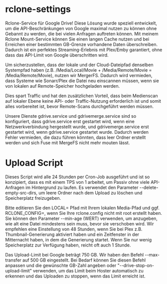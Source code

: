 # rclone-settings
Rclone-Service für Google Drive! Diese Lösung wurde speziell entwickelt, um die API-Beschränkungen
von Google maximal nutzen zu können ohne Gebannt zu werden, die bei vielen Anfragen auftreten können. 
Mit meinem Rclone Mount-Service können Sie einen langen Cache nutzen und bei Erreichen einer bestimmten 
GB-Grenze vorhandene Daten überschreiben. Dadurch ist ein perfektes Streaming-Erlebnis mit Plex/Emby garantiert, ohne dass das API-Limit von Google überschritten wird.

Um sicherzustellen, dass der lokale und der Cloud-Dateipfad denselben Systempfad haben (z.B. /Media/Local/Movie + /Media/Remote/Movie = /Media/Remote/Movie), 
nutzen wir MergerFS. Dadurch wird vermieden, dass Systeme wie Sonarr/Plex die Datei neu einscannen müssen,
wenn sie von lokalen auf Remote-Speicher hochgeladen werden. 

Dies spart Traffic und hat den zusätzlichen Vorteil,
dass beim Medienscan auf lokaler Ebene keine API- oder Traffic-Nutzung erforderlich ist und somit alles vorbereitet ist,
bevor Remote-Scans durchgeführt werden müssen.


Unsere Dienste gdrive.service und gdrivemerge.service sind so konfiguriert,
dass gdrive.service erst gestartet wird, wenn eine Netzwerkverbindung hergestellt wurde,
und gdrivemerge.service erst gestartet wird, wenn gdrive.service gestartet wurde.
Dadurch werden Fehler vermieden, die dazu führen könnten, dass leer Ordner erstellt werden und sich Fuse mit MergeFS nicht mehr mouten lässt.


# Upload Script
Dieses Script wird alle 24 Stunden per Cron-Job ausgeführt und ist so konzipiert,
dass es mit einem TPS von 1 arbeitet, um Passiv ohne viele API-Anfragen im Hintergrund zu laufen.
Es verwendet den Parameter --delete-empty-src-dirs, um leere Ordner nach dem Upload zu löschen und Speicherplatz freizugeben.

Bitte editieren Sie den LOCAL= Pfad mit Ihrem lokalen Media-Pfad und ggf. RCLONE_CONFIG=, wenn Sie Ihre rclone.config nicht mit root erstellt haben.
Sie können den Parameter --min-age (WERT) verwenden, um anzugeben, wie alt eine Datei mindestens sein muss, bevor sie verschoben wird.
Wir empfehlen eine Einstellung von 48 Stunden, wenn Sie bei Plex z.B. Thumbnail-Generierung aktiviert haben und ein Zeitfenster in der Mitternacht haben,
in dem die Generierung startet. Wenn Sie nur wenig Speicherplatz zur Verfügung haben, reicht oft auch 1 Stunde.

Das Upload-Limit bei Google beträgt 750 GB. Wir haben den Befehl --max-transfer auf 500 GB eingestellt.
Bei Bedarf können Sie diesen Befehl anpassen und die gewünschte GB-Zahl angeben oder "--drive-stop-on-upload-limit" verwenden,
um das Limit beim Hoster automatisch zu erkennen und das Uploaden zu stoppen, wenn das Limit erreicht ist.
